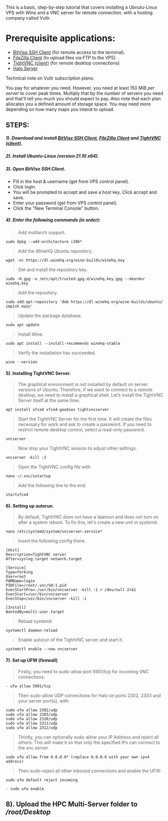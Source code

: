 This is a basic, step-by-step tutorial that covers installing a Ubnutu-Linux VPS with Wine and a VNC server for remote connection, with a hosting company called Vultr. 

# Prerequisite applications:
- [BitVise SSH Client](https://www.bitvise.com/ssh-client-download) (for remote access to the terminal).
- [FileZilla Client](https://filezilla-project.org/download.php?platform=win64) (to upload files via FTP to the VPS).
- [TightVNC (client)](https://www.tightvnc.com/download.php) (for remote desktop connections)
- [Halo Server](https://github.com/Chalwk77/HALO-SCRIPT-PROJECTS/releases/tag/v1.0.7-Multi-Server)

Technical note on Vultr subscription plans:

You pay for whatever you need. However, you need at least 150 MiB *per server* to cover peak times. Multiply that by the number of servers you need and that'll tell you much you should expect to pay. Also note that each plan allocates you a defined amount of storage space. You may need more depending on how many maps you intend to upload.

## STEPS:
##### 1). Download and install [BitVise SSH Client](https://www.bitvise.com/ssh-client-download), [FileZilla Client](https://filezilla-project.org/download.php?platform=win64) and [TightVNC (client)](https://www.tightvnc.com/download.php).

##### 2). Install Ubuntu-Linux (version **21.10 x64**).

##### 3). Open BitVise SSH Client.
- Fill in the host & username (get from VPS control panel).
- Click login. 
- You will be prompted to accept and save a host key. Click accept and save. 
- Enter your password (get from VPS control panel).
- Click the "New Terminal Console" button.

##### 4). Enter the following commands (in order):

> Add multiarch support.
```none
sudo dpkg --add-architecture i386*
```

> Add the WineHQ Ubuntu repository.
```none
wget -nc https://dl.winehq.org/wine-builds/winehq.key
```

> Get and install the repository key.
```none
sudo -H gpg -o /etc/apt/trusted.gpg.d/winehq.key.gpg --dearmor winehq.key
```

> Add the repository.
```none
sudo add-apt-repository 'deb https://dl.winehq.org/wine-builds/ubuntu/ impish main'
```

> Update the package database.
```none
sudo apt update
```

> Install Wine.
```none
sudo apt install --install-recommends winehq-stable
```

> Verify the installation has succeeded.
```none
wine --version
```

#### 5). Installing TightVNC Server.

> The graphical environment is not installed by default on server versions of Ubuntu.
> Therefore, if we want to connect to a remote desktop, we need to install a graphical shell.
> Let’s install the TightVNC Server itself at the same time.
```none
apt install xfce4 xfce4-goodies tightvncserver
```

> Start the TightVNC Server for the first time. It will create the files necessary for work and ask to create a password.
> If you need to restrict remote desktop control, select a read-only password.
```none
vncserver
```

> Now stop your TightVNC session to adjust other settings.
```none
vncserver -kill :1
```

> Open the TightVNC config file with.
```none
nano ~/.vnc/xstartup
```

> Add the following line to the end.
```none
startxfce4
```

#### 6). Setting up autorun.
> By default, TightVNC does not have a daemon and does not turn on after a system reboot. To fix this, let's create a new unit in systemd.
```none
nano /etc/systemd/system/vncserver.service*
```

> Insert the following config there:

```none
[Unit]
Description=TightVNC server
After=syslog.target network.target

[Service]
Type=forking
User=root
PAMName=login
PIDFile=/root/.vnc/%H:1.pid
ExecStartPre=-/usr/bin/vncserver -kill :1 > /dev/null 2>&1
ExecStart=/usr/bin/vncserver
ExecStop=/usr/bin/vncserver -kill :1

[Install]
WantedBy=multi-user.target
```

> Reload systemd:
```none
systemctl daemon-reload
```

> Enable autorun of the TightVNC server and start it.
```none
systemctl enable --now vncserver
```

#### 7). Set up UFW (firewall)
> Firstly, you need to sudo-allow port 5901/tcp for incoming VNC connections:
```none
- ufw allow 5901/tcp
```
> Then sudo-allow UDP connections for Halo on ports 2302, 2303 and your server port(s), with:
```none
sudo ufw allow 2302/udp
sudo ufw allow 2303/udp
sudo ufw allow 2310/udp
sudo ufw allow 2311/udp
sudo ufw allow 2312/udp
```

> Thirdly, you can optionally sudo-allow your IP Address and reject all others:
> This will make it so that only the specified IPs can connect to the vnc server.
```none
sudo ufw allow from 0.0.0.0* (replace 0.0.0.0 with your own ipv4 address)
```
> Then sudo-reject all other inbound connections and enable the UFW:
```none
sudo ufw default reject incoming
```
```none
- sudo ufw enable
```

## 8). Upload the **HPC Multi-Server** folder to */root/Desktop*
